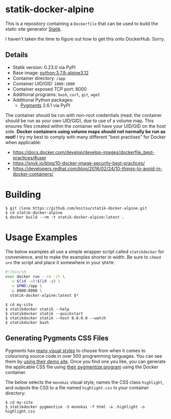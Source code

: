 # statik-docker-alpine

This is a repository containing a `Dockerfile` that can be used to build the
static site generator [Statik](https://github.com/thanethomson/statik).

I haven't taken the time to figure out how to get this onto DockerHub.  Sorry.

## Details

* Statik version: 0.23.0 via PyPI
* Base image: [python:3.7.8-alpine3.12](https://hub.docker.com/_/python)
* Container directory: `/app`
* Container UID/GID: `1000:1000`
* Container exposed TCP port: 8000
* Additional programs: `bash`, `curl`, `git`, `wget`
* Additional Python packages:
  * [Pygments](https://pypi.org/project/Pygments/) 2.6.1 via PyPI

The container should be run with non-root credentials (read: the container
should be run as your own UID/GID), due to use of a volume map.  This ensures
files created within the container will have your UID/GID on the host side.
**Docker containers using volume maps should not normally be run as root!**
I try my best to comply with many different "best practises" for Docker
when applicable:

* https://docs.docker.com/develop/develop-images/dockerfile_best-practices/#user
* https://snyk.io/blog/10-docker-image-security-best-practices/
* https://developers.redhat.com/blog/2016/02/24/10-things-to-avoid-in-docker-containers/

# Building

```
$ git clone https://github.com/koitsu/statik-docker-alpine.git
$ cd statik-docker-alpine
$ docker build --rm -t statik-docker-alpine:latest .
```


# Usage Examples

The below examples all use a simple wrapper script called `statikdocker`
for convenience, and to make the examples shorter in width.  Be sure
to `chmod u+x` the script and place it somewhere in your `$PATH`:

```bash
#!/bin/sh
exec docker run --rm -it \
  -u $(id -u):$(id -g) \
  -v $PWD:/app \
  -p 8000:8000 \
  statik-docker-alpine:latest $*
```

```
$ cd my-site
$ statikdocker statik --help
$ statikdocker statik --quickstart
$ statikdocker statik --host 0.0.0.0 --watch
$ statikdocker bash
```

## Generating Pygments CSS Files

Pygments has
[many visual styles](https://github.com/pygments/pygments/tree/master/pygments/styles)
to choose from when it comes to colourising source code in over 500
programming languages.  You can see them by
[using their demo site](https://pygments.org/demo/).
Once you find one you like, you can generate the applicable CSS file using
[their pygmentize program](https://pygments.org/docs/cmdline/#generating-styles)
using the Docker container.

The below selects the `monokai` visual style, names the CSS class `highlight`, and
outputs the CSS to a file named `highlight.css` in your container directory:

```
$ cd my-site
$ statikdocker pygmentize -S monokai -f html -a .highlight -o highlight.css
```
